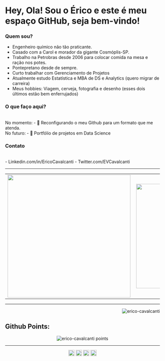 
# Hey, Ola! Sou o Érico e este é meu espaço GitHub, seja bem-vindo!

### Quem sou?

- Engenheiro químico não tão praticante.
- Casado com a Carol e morador da gigante Cosmóplis-SP.
- Trabalho na Petrobras desde 2006 para colocar comida na mesa e ração nos potes.
- Pontepretano desde de sempre.
- Curto trabalhar com Gerenciamento de Projetos
- Atualmente estudo Estatística e MBA de DS e Analytics (quero migrar de carreira)
- Meus hobbies: Viagem, cerveja, fotografia e desenho (esses dois últimos estão bem enferrujados)

### O que faço aqui?
<br>
No momento:
- 🔭 Reconfigurando o meu Github para um formato que me atenda.
<br>
No futuro:
- 🥇 Portfólio de projetos em Data Science

### Contato
<br>
- Linkedin.com/in/EricoCavalcanti
- Twitter.com/EVCavalcanti

---
<center>
  <table>
    <tr>
        <td><img width="400px" align="left" src="https://github-readme-stats.vercel.app/api/top-langs/?username=erico-cavalcanti&hide=html&layout=compact&show_icons=true&theme=box" /></td>
        <td><img width="340px" align="left" src="https://github-readme-stats.vercel.app/api?username=erico-cavalcanti&show_icons=true&theme=box" /></td>
    </tr>   
  </table>
</center>  

---

<p align="right"> <img src="https://komarev.com/ghpvc/?username=erico-cavalcanti" alt="erico-cavalcanti"/> </p>

<h2 align='left'>Github Points:</h2>
<p align="center">
    <img src="https://github-profile-trophy.vercel.app/?username=erico-cavalcanti&theme=flat" alt="erico-cavalcanti points"/>
</p>

---

<p align="center">
<a href="https://twitter.com/EVCavalcanti" target="blank"><img align="center" src="https://cdn.jsdelivr.net/npm/simple-icons@3.0.1/icons/twitter.svg" alt="erico-cavalcanti" height="20" width="20" /></a>
<a href="https://linkedin.com/in/ericocavalcanti" target="blank"><img align="center" src="https://cdn.jsdelivr.net/npm/simple-icons@3.0.1/icons/linkedin.svg" alt="erico-cavalcanti" height="20" width="20" /></a>
<a href="https://instagram.com/erico_cavalcanti" target="blank"><img align="center" src="https://cdn.jsdelivr.net/npm/simple-icons@3.0.1/icons/instagram.svg" alt="erico-cavalcanti" height="20" width="20" /></a>
<a href="https://medium.com/erico-cavalcanti" target="blank"><img align="center" src="https://cdn.jsdelivr.net/npm/simple-icons@3.0.1/icons/medium.svg" alt="erico-cavalcanti" height="20" width="20" /></a>
</p>

